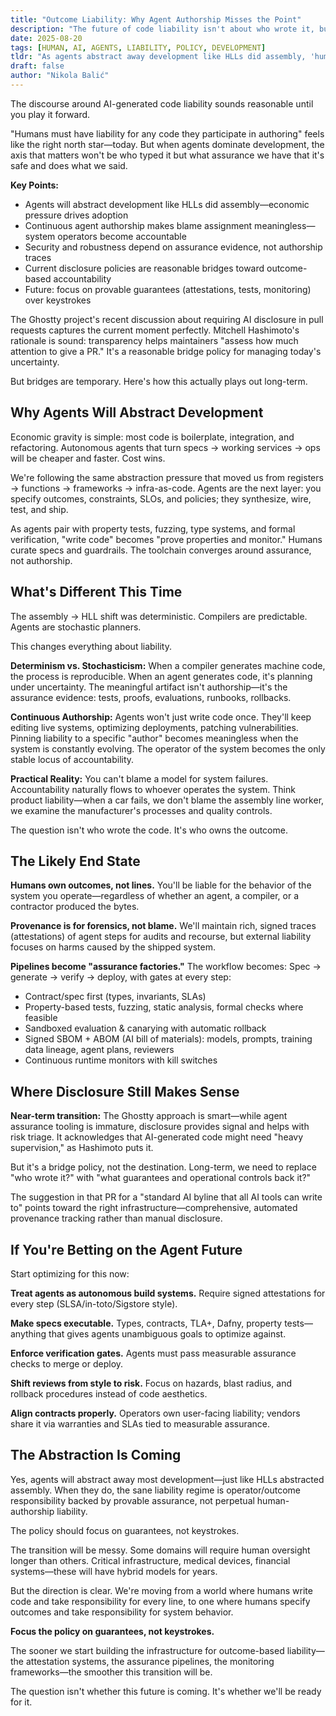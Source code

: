 ```yaml
---
title: "Outcome Liability: Why Agent Authorship Misses the Point"
description: "The future of code liability isn't about who wrote it, but who operates it. Provable assurance beats authorship tracking."
date: 2025-08-20
tags: [HUMAN, AI, AGENTS, LIABILITY, POLICY, DEVELOPMENT]
tldr: "As agents abstract away development like HLLs did assembly, 'human liability for authored code' becomes meaningless. The future is operator liability backed by provable assurance—signed attestations, property tests, and runtime monitoring matter more than keystrokes."
draft: false
author: "Nikola Balić"
---
```


The discourse around AI-generated code liability sounds reasonable until you play it forward.

"Humans must have liability for any code they participate in authoring" feels like the right north star—today. But when agents dominate development, the axis that matters won't be who typed it but what assurance we have that it's safe and does what we said.

**Key Points:**

- Agents will abstract development like HLLs did assembly—economic pressure drives adoption
- Continuous agent authorship makes blame assignment meaningless—system operators become accountable
- Security and robustness depend on assurance evidence, not authorship traces
- Current disclosure policies are reasonable bridges toward outcome-based accountability
- Future: focus on provable guarantees (attestations, tests, monitoring) over keystrokes

The Ghostty project's recent discussion about requiring AI disclosure in pull requests captures the current moment perfectly. Mitchell Hashimoto's rationale is sound: transparency helps maintainers "assess how much attention to give a PR." It's a reasonable bridge policy for managing today's uncertainty.

But bridges are temporary. Here's how this actually plays out long-term.

## Why Agents Will Abstract Development

Economic gravity is simple: most code is boilerplate, integration, and refactoring. Autonomous agents that turn specs → working services → ops will be cheaper and faster. Cost wins.

We're following the same abstraction pressure that moved us from registers → functions → frameworks → infra-as-code. Agents are the next layer: you specify outcomes, constraints, SLOs, and policies; they synthesize, wire, test, and ship.

As agents pair with property tests, fuzzing, type systems, and formal verification, "write code" becomes "prove properties and monitor." Humans curate specs and guardrails. The toolchain converges around assurance, not authorship.

## What's Different This Time

The assembly → HLL shift was deterministic. Compilers are predictable. Agents are stochastic planners.

This changes everything about liability.

**Determinism vs. Stochasticism:** When a compiler generates machine code, the process is reproducible. When an agent generates code, it's planning under uncertainty. The meaningful artifact isn't authorship—it's the assurance evidence: tests, proofs, evaluations, runbooks, rollbacks.

**Continuous Authorship:** Agents won't just write code once. They'll keep editing live systems, optimizing deployments, patching vulnerabilities. Pinning liability to a specific "author" becomes meaningless when the system is constantly evolving. The operator of the system becomes the only stable locus of accountability.

**Practical Reality:** You can't blame a model for system failures. Accountability naturally flows to whoever operates the system. Think product liability—when a car fails, we don't blame the assembly line worker, we examine the manufacturer's processes and quality controls.

The question isn't who wrote the code. It's who owns the outcome.

## The Likely End State

**Humans own outcomes, not lines.** You'll be liable for the behavior of the system you operate—regardless of whether an agent, a compiler, or a contractor produced the bytes.

**Provenance is for forensics, not blame.** We'll maintain rich, signed traces (attestations) of agent steps for audits and recourse, but external liability focuses on harms caused by the shipped system.

**Pipelines become "assurance factories."** The workflow becomes: Spec → generate → verify → deploy, with gates at every step:

- Contract/spec first (types, invariants, SLAs)
- Property-based tests, fuzzing, static analysis, formal checks where feasible
- Sandboxed evaluation & canarying with automatic rollback
- Signed SBOM + ABOM (AI bill of materials): models, prompts, training data lineage, agent plans, reviewers
- Continuous runtime monitors with kill switches

## Where Disclosure Still Makes Sense

**Near-term transition:** The Ghostty approach is smart—while agent assurance tooling is immature, disclosure provides signal and helps with risk triage. It acknowledges that AI-generated code might need "heavy supervision," as Hashimoto puts it.

But it's a bridge policy, not the destination. Long-term, we need to replace "who wrote it?" with "what guarantees and operational controls back it?"

The suggestion in that PR for a "standard AI byline that all AI tools can write to" points toward the right infrastructure—comprehensive, automated provenance tracking rather than manual disclosure.

## If You're Betting on the Agent Future

Start optimizing for this now:

**Treat agents as autonomous build systems.** Require signed attestations for every step (SLSA/in-toto/Sigstore style).

**Make specs executable.** Types, contracts, TLA+, Dafny, property tests—anything that gives agents unambiguous goals to optimize against.

**Enforce verification gates.** Agents must pass measurable assurance checks to merge or deploy.

**Shift reviews from style to risk.** Focus on hazards, blast radius, and rollback procedures instead of code aesthetics.

**Align contracts properly.** Operators own user-facing liability; vendors share it via warranties and SLAs tied to measurable assurance.

## The Abstraction Is Coming

Yes, agents will abstract away most development—just like HLLs abstracted assembly. When they do, the sane liability regime is operator/outcome responsibility backed by provable assurance, not perpetual human-authorship liability.

The policy should focus on guarantees, not keystrokes.

The transition will be messy. Some domains will require human oversight longer than others. Critical infrastructure, medical devices, financial systems—these will have hybrid models for years.

But the direction is clear. We're moving from a world where humans write code and take responsibility for every line, to one where humans specify outcomes and take responsibility for system behavior.

**Focus the policy on guarantees, not keystrokes.**

The sooner we start building the infrastructure for outcome-based liability—the attestation systems, the assurance pipelines, the monitoring frameworks—the smoother this transition will be.

The question isn't whether this future is coming. It's whether we'll be ready for it.
